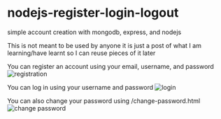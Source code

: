 # nodejs-register-login-logout
simple account creation with mongodb, express, and nodejs

This is not meant to be used by anyone it is just a post of what I am learning/have learnt so I can reuse pieces of it later

You can register an account using your email, username, and password
![registration](https://user-images.githubusercontent.com/126638533/224505742-25ad11a9-def0-42e0-943b-fcbd36f19ece.png)



You can log in using your username and password
![login](https://user-images.githubusercontent.com/126638533/224505733-4dab39a0-3974-4e8d-ab6b-15c8e4259bc8.png)




You can also change your password using  /change-password.html
![change password](https://user-images.githubusercontent.com/126638533/224505729-5f432c1c-50a0-4b0e-abb3-0c0cfd71a584.png)
